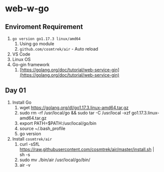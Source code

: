 # web-w-go

## Enviroment Requirement

1. `go version go1.17.3 linux/amd64`
   1. Using go module
   2. `github.com/cosmtrek/air` - Auto reload
2. VS Code
3. Linux OS
4. Go-gin framework
   1. [https://golang.org/doc/tutorial/web-service-gin](https://golang.org/doc/tutorial/web-service-gin)

## Day 01

1. Install Go
   1. wget https://golang.org/dl/go1.17.3.linux-amd64.tar.gz
   2. sudo rm -rf /usr/local/go && sudo tar -C /usr/local -xzf go1.17.3.linux-amd64.tar.gz
   3. export PATH=$PATH:/usr/local/go/bin
   4. source ~/.bash_profile
   5. go version
2. Install `cosmtrek/air`
   1. curl -sSfL https://raw.githubusercontent.com/cosmtrek/air/master/install.sh | sh -s
   2. sudo mv ./bin/air /usr/local/go/bin/
   3. air -v

